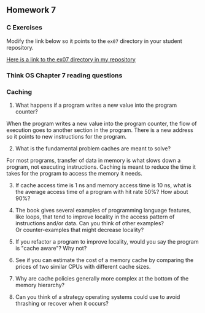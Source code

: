 ## Homework 7

### C Exercises

Modify the link below so it points to the `ex07` directory in your
student repository.

[Here is a link to the ex07 directory in my repository](https://github.com/elepert/ExercisesInC/tree/master/exercises/ex07)

### Think OS Chapter 7 reading questions

### Caching

1) What happens if a program writes a new value into the program counter?

When the program writes a new value into the program counter, the flow of execution goes to another section in the program. There is a new address so it points to new instructions for the program.

2) What is the fundamental problem caches are meant to solve?

For most programs, transfer of data in memory is what slows down a program, not executing instructions. Caching is meant to reduce the time it takes for the program to access the memory it needs.

3) If cache access time is 1 ns and memory access time is 10 ns, what is the average access time of a program with hit rate 50%?  How about 90%?



4) The book gives several examples of programming language features, like loops, that tend 
to improve locality in the access pattern of instructions and/or data.  Can you think of other examples?  
Or counter-examples that might decrease locality?

5)  If you refactor a program to improve locality, would you say the program is "cache aware"?  Why not?

6) See if you can estimate the cost of a memory cache by comparing the prices of two similar CPUs with 
different cache sizes.

7) Why are cache policies generally more complex at the bottom of the memory hierarchy?

8) Can you think of a strategy operating systems could use to avoid thrashing or recover when it occurs?



